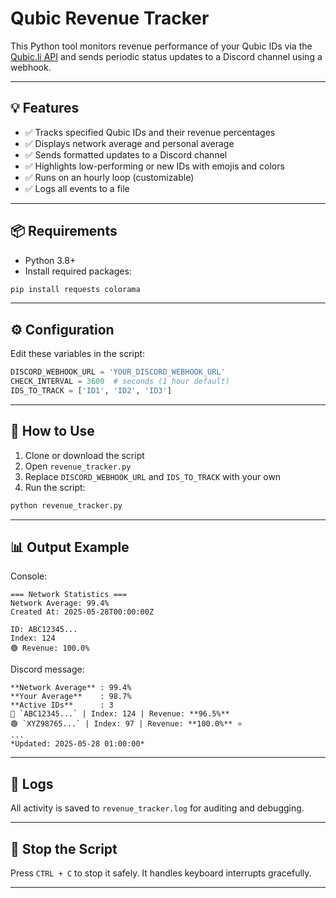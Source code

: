 # Qubic Revenue Tracker

This Python tool monitors revenue performance of your Qubic IDs via the [Qubic.li API](https://qubic.li) and sends periodic status updates to a Discord channel using a webhook.

---

## 💡 Features

- ✅ Tracks specified Qubic IDs and their revenue percentages
- ✅ Displays network average and personal average
- ✅ Sends formatted updates to a Discord channel
- ✅ Highlights low-performing or new IDs with emojis and colors
- ✅ Runs on an hourly loop (customizable)
- ✅ Logs all events to a file

---

## 📦 Requirements

- Python 3.8+
- Install required packages:

```bash
pip install requests colorama
```

---

## ⚙️ Configuration

Edit these variables in the script:

```python
DISCORD_WEBHOOK_URL = 'YOUR_DISCORD_WEBHOOK_URL'
CHECK_INTERVAL = 3600  # seconds (1 hour default)
IDS_TO_TRACK = ['ID1', 'ID2', 'ID3']
```

---

## 🚀 How to Use

1. Clone or download the script
2. Open `revenue_tracker.py`
3. Replace `DISCORD_WEBHOOK_URL` and `IDS_TO_TRACK` with your own
4. Run the script:

```bash
python revenue_tracker.py
```

---

## 📊 Output Example

Console:
```
=== Network Statistics ===
Network Average: 99.4%
Created At: 2025-05-28T00:00:00Z

ID: ABC12345...
Index: 124
🟢 Revenue: 100.0%
```

Discord message:
```
**Network Average** : 99.4%
**Your Average**    : 98.7%
**Active IDs**      : 3
🔴 `ABC12345...` | Index: 124 | Revenue: **96.5%**
🟢 `XYZ98765...` | Index: 97 | Revenue: **100.0%** ⭐
...
*Updated: 2025-05-28 01:00:00*
```

---

## 📁 Logs

All activity is saved to `revenue_tracker.log` for auditing and debugging.

---

## 🛑 Stop the Script

Press `CTRL + C` to stop it safely. It handles keyboard interrupts gracefully.

---
